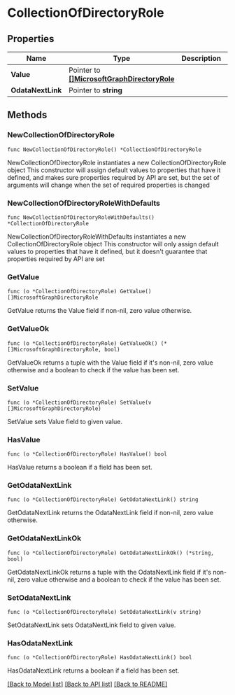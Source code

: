 # CollectionOfDirectoryRole

## Properties

Name | Type | Description | Notes
------------ | ------------- | ------------- | -------------
**Value** | Pointer to [**[]MicrosoftGraphDirectoryRole**](MicrosoftGraphDirectoryRole.md) |  | [optional] 
**OdataNextLink** | Pointer to **string** |  | [optional] 

## Methods

### NewCollectionOfDirectoryRole

`func NewCollectionOfDirectoryRole() *CollectionOfDirectoryRole`

NewCollectionOfDirectoryRole instantiates a new CollectionOfDirectoryRole object
This constructor will assign default values to properties that have it defined,
and makes sure properties required by API are set, but the set of arguments
will change when the set of required properties is changed

### NewCollectionOfDirectoryRoleWithDefaults

`func NewCollectionOfDirectoryRoleWithDefaults() *CollectionOfDirectoryRole`

NewCollectionOfDirectoryRoleWithDefaults instantiates a new CollectionOfDirectoryRole object
This constructor will only assign default values to properties that have it defined,
but it doesn't guarantee that properties required by API are set

### GetValue

`func (o *CollectionOfDirectoryRole) GetValue() []MicrosoftGraphDirectoryRole`

GetValue returns the Value field if non-nil, zero value otherwise.

### GetValueOk

`func (o *CollectionOfDirectoryRole) GetValueOk() (*[]MicrosoftGraphDirectoryRole, bool)`

GetValueOk returns a tuple with the Value field if it's non-nil, zero value otherwise
and a boolean to check if the value has been set.

### SetValue

`func (o *CollectionOfDirectoryRole) SetValue(v []MicrosoftGraphDirectoryRole)`

SetValue sets Value field to given value.

### HasValue

`func (o *CollectionOfDirectoryRole) HasValue() bool`

HasValue returns a boolean if a field has been set.

### GetOdataNextLink

`func (o *CollectionOfDirectoryRole) GetOdataNextLink() string`

GetOdataNextLink returns the OdataNextLink field if non-nil, zero value otherwise.

### GetOdataNextLinkOk

`func (o *CollectionOfDirectoryRole) GetOdataNextLinkOk() (*string, bool)`

GetOdataNextLinkOk returns a tuple with the OdataNextLink field if it's non-nil, zero value otherwise
and a boolean to check if the value has been set.

### SetOdataNextLink

`func (o *CollectionOfDirectoryRole) SetOdataNextLink(v string)`

SetOdataNextLink sets OdataNextLink field to given value.

### HasOdataNextLink

`func (o *CollectionOfDirectoryRole) HasOdataNextLink() bool`

HasOdataNextLink returns a boolean if a field has been set.


[[Back to Model list]](../README.md#documentation-for-models) [[Back to API list]](../README.md#documentation-for-api-endpoints) [[Back to README]](../README.md)


